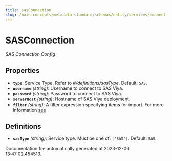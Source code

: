 ```yaml
---
title: sasConnection
slug: /main-concepts/metadata-standard/schemas/entity/services/connections/database/sasconnection
---
```


# SASConnection

*SAS Connection Config*

## Properties

- **`type`**: Service Type. Refer to *#/definitions/sasType*. Default: `SAS`.
- **`username`** *(string)*: Username to connect to SAS Viya.
- **`password`** *(string)*: Password to connect to SAS Viya.
- **`serverHost`** *(string)*: Hostname of SAS Viya deployment.
- **`filter`** *(string)*: A filter expression specifying items for import. For more information [see](https://developer.sas.com/apis/rest/DataManagement/#catalog-search)

## Definitions

- **`sasType`** *(string)*: Service type. Must be one of: `['SAS']`. Default: `SAS`.


Documentation file automatically generated at 2023-12-06 13:47:02.454513.
